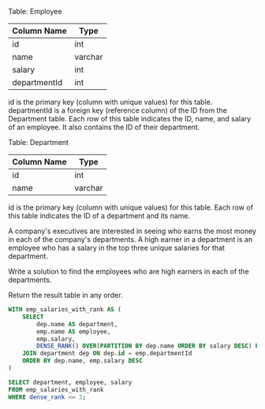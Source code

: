 Table: Employee

| Column Name  | Type    |
|--------------|---------|
| id           | int     |
| name         | varchar |
| salary       | int     |
| departmentId | int     |

id is the primary key (column with unique values) for this table.
departmentId is a foreign key (reference column) of the ID from the Department table.
Each row of this table indicates the ID, name, and salary of an employee. It also contains the ID of their department.
 

Table: Department

| Column Name | Type    |
|-------------|---------|
| id          | int     |
| name        | varchar |

id is the primary key (column with unique values) for this table.
Each row of this table indicates the ID of a department and its name.
 

A company's executives are interested in seeing who earns the most money in each of the company's departments. A high earner in a department is an employee who has a salary in the top three unique salaries for that department.

Write a solution to find the employees who are high earners in each of the departments.

Return the result table in any order.

```sql
WITH emp_salaries_with_rank AS (
	SELECT 
		dep.name AS department, 
		emp.name AS employee,
		emp.salary,
		DENSE_RANK() OVER(PARTITION BY dep.name ORDER BY salary DESC) FROM employee emp
	JOIN department dep ON dep.id = emp.departmentId
	ORDER BY dep.name, emp.salary DESC
)

SELECT department, employee, salary
FROM emp_salaries_with_rank
WHERE dense_rank <= 3;
```